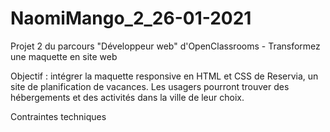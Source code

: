 # NaomiMango_2_26-01-2021

Projet 2 du parcours "Développeur web" d'OpenClassrooms - Transformez une maquette en site web

Objectif : intégrer la maquette responsive en HTML et CSS de Reservia, un site de planification de vacances. Les usagers pourront trouver des hébergements et des activités dans la ville de leur choix.

Contraintes techniques
